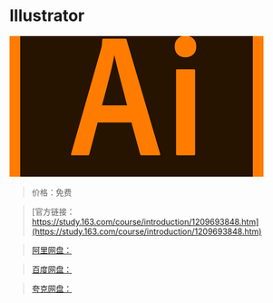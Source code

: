 # Illustrator

![img](../../../assets/study163/free/1bc6108d25e8457588a284fe232a9146.png)

> 价格：免费

> [官方链接：https://study.163.com/course/introduction/1209693848.htm](https://study.163.com/course/introduction/1209693848.htm)

> [阿里网盘：]()

> [百度网盘：]()

> [夸克网盘：]()
